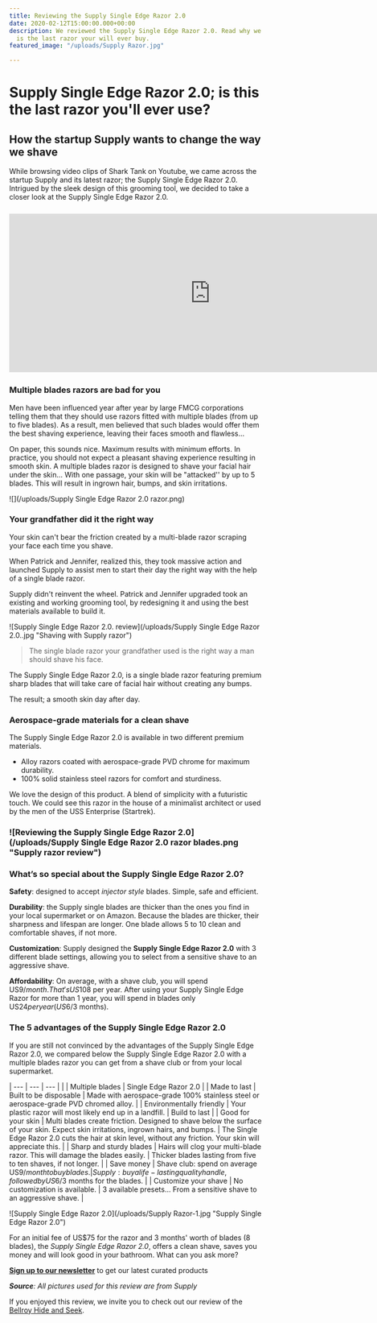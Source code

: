 ```yaml
---
title: Reviewing the Supply Single Edge Razor 2.0
date: 2020-02-12T15:00:00.000+00:00
description: We reviewed the Supply Single Edge Razor 2.0. Read why we believe this
  is the last razor your will ever buy.
featured_image: "/uploads/Supply Razor.jpg"

---
```

# Supply Single Edge Razor 2.0; is this the last razor you'll ever use?

## How the startup Supply wants to change the way we shave

While browsing video clips of Shark Tank on Youtube, we came across the startup Supply and its latest razor; the Supply Single Edge Razor 2.0. Intrigued by the sleek design of this grooming tool, we decided to take a closer look at the Supply Single Edge Razor 2.0.

<div style="max-width:1200px; margin: 25px auto;">
<iframe width="800" height="315" src="https://www.youtube.com/embed/fJCvxMfIk4M" frameborder="0" allow="accelerometer; autoplay; encrypted-media; gyroscope; picture-in-picture" allowfullscreen></iframe>
</div>


### Multiple blades razors are bad for you

Men have been influenced year after year by large FMCG corporations telling them that they should use razors fitted with multiple blades (from up to five blades). As a result, men believed that such blades would offer them the best shaving experience, leaving their faces smooth and flawless...

On paper, this sounds nice. Maximum results with minimum efforts. In practice, you should not expect a pleasant shaving experience resulting in smooth skin. A multiple blades razor is designed to shave your facial hair under the skin... With one passage, your skin will be "attacked'' by up to 5 blades. This will result in ingrown hair, bumps, and skin irritations.

![](/uploads/Supply Single Edge Razor 2.0 razor.png)

### Your grandfather did it the right way

Your skin can't bear the friction created by a multi-blade razor scraping your face each time you shave.

When Patrick and Jennifer, realized this, they took massive action and launched Supply to assist men to start their day the right way with the help of a single blade razor.

Supply didn't reinvent the wheel. Patrick and Jennifer upgraded took an existing and working grooming tool, by redesigning it and using the best materials available to build it.

![Supply Single Edge Razor 2.0. review](/uploads/Supply Single Edge Razor 2.0..jpg "Shaving with Supply razor")

> The single blade razor your grandfather used is the right way a man should shave his face.

The Supply Single Edge Razor 2.0, is a single blade razor featuring premium sharp blades that will take care of facial hair without creating any bumps.

The result; a smooth skin day after day.

### Aerospace-grade materials for a clean shave

The Supply Single Edge Razor 2.0 is available in two different premium materials.

* Alloy razors coated with aerospace-grade PVD chrome for maximum durability.
* 100% solid stainless steel razors for comfort and sturdiness.

We love the design of this product. A blend of simplicity with a futuristic touch. We could see this razor in the house of a minimalist architect or used by the men of the USS Enterprise (Startrek).

### ![Reviewing the Supply Single Edge Razor 2.0](/uploads/Supply Single Edge Razor 2.0 razor blades.png "Supply razor review")

### What’s so special about the Supply Single Edge Razor 2.0?

**Safety**: designed to accept _injector style_ blades. Simple, safe and efficient.

**Durability**: the Supply single blades are thicker than the ones you find in your local supermarket or on Amazon. Because the blades are thicker, their sharpness and lifespan are longer. One blade allows 5 to 10 clean and comfortable shaves, if not more.

**Customization**: Supply designed the **Supply Single Edge Razor 2.0** with 3 different blade settings, allowing you to select from a sensitive shave to an aggressive shave.

**Affordability**: On average, with a shave club, you will spend US$9/month. That's US$108 per year. After using your Supply Single Edge Razor for more than 1 year, you will spend in blades only US$24 per year (US$6/3 months).

### 

### The 5 advantages of the Supply Single Edge Razor 2.0

If you are still not convinced by the advantages of the Supply Single Edge Razor 2.0, we compared below the Supply Single Edge Razor 2.0 with a multiple blades razor you can get from a shave club or from your local supermarket.

| --- | --- | --- |
|  | Multiple blades | Single Edge Razor 2.0 |
| Made to last | Built to be disposable  | Made with aerospace-grade 100% stainless steel or aerospace-grade PVD chromed alloy.  |
| Environmentally friendly | Your plastic razor will most likely end up in a landfill.  | Build to last  |
| Good for your skin | Multi blades create friction. Designed to shave below the surface of your skin. Expect skin irritations, ingrown hairs, and bumps.  | The Single Edge Razor 2.0 cuts the hair at skin level, without any friction. Your skin will appreciate this. |
| Sharp and sturdy blades | Hairs will clog your multi-blade razor. This will damage the blades easily. | Thicker blades lasting from five to ten shaves, if not longer. |
| Save money | Shave club: spend on average US$9/month to buy blades. | Supply: buy a life-lasting quality handle, followed by US$6/3 months for the blades. |
| Customize your shave | No customization is available.  | 3 available presets… From a sensitive shave to an aggressive shave. |

![Supply Single Edge Razor 2.0](/uploads/Supply Razor-1.jpg "Supply Single Edge Razor 2.0")

For an initial fee of US$75 for the razor and 3 months' worth of blades (8 blades), the _Supply Single Edge Razor 2.0_, offers a clean shave, saves you money and will look good in your bathroom. What can you ask more?

[**Sign up to our newsletter**](https://www.subscribepage.com/dripdesignsignup "Drip Design Newsletter") to get our latest curated products

**_Source_**_: All pictures used for this review are from Supply_

If you enjoyed this review, we invite you to check out our review of the [Bellroy Hide and Seek](https://drip.design/2020/01/24/why-we-love-the-bellroy-hide-and-seek.html "Bellroy Hide and Seek").